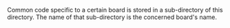 Common code specific to a certain board is stored in a sub-directory of this
directory. The name of that sub-directory is the concerned board's name.